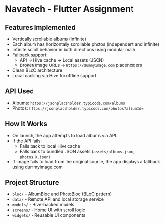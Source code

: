 # Navatech - Flutter Assignment

## Features Implemented

- Vertically scrollable albums (infinite)
- Each album has horizontally scrollable photos (independent and infinite)
- Infinite scroll behavior in both directions using modular math
- Fallback support:
    - API → Hive cache → Local assets (JSON)
    - Broken image URLs → `https://dummyimage.com` placeholders
- Clean BLoC architecture
- Local caching via Hive for offline support

## API Used

- Albums: `https://jsonplaceholder.typicode.com/albums`
- Photos: `https://jsonplaceholder.typicode.com/photos?albumId=`

## How It Works

- On launch, the app attempts to load albums via API.
- If the API fails:
    - Falls back to local Hive cache
    - Falls back to bundled JSON assets (`assets/albums.json`, `photos_X.json`)
- If image fails to load from the original source, the app displays a fallback using dummyimage.com

## Project Structure

- `bloc/` - AlbumBloc and PhotoBloc (BLoC pattern)
- `data/` - Remote API and local storage service
- `models/` - Hive-backed models
- `screens/` - Home UI with scroll logic
- `widgets/` - Reusable UI components